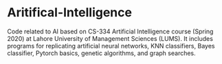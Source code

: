 # Aritifical-Intelligence
Code related to AI based on CS-334 Artificial Intelligence course (Spring 2020) at Lahore University of Management Sciences (LUMS). It includes programs for replicating artificial neural networks, KNN classifiers, Bayes classifier, Pytorch basics, genetic algorithms, and graph searches.
